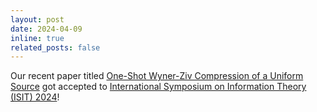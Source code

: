 ```yaml
---
layout: post
date: 2024-04-09
inline: true
related_posts: false
---
```


Our recent paper titled [One-Shot Wyner-Ziv Compression of a Uniform Source](https://arxiv.org/abs/2405.01774) got accepted to [International Symposium on Information Theory (ISIT) 2024](https://2024.ieee-isit.org/home)!